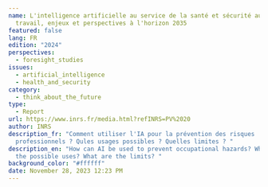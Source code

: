 ```yaml
---
name: L'intelligence artificielle au service de la santé et sécurité aux
  travail, enjeux et perspectives à l'horizon 2035
featured: false
lang: FR
edition: "2024"
perspectives:
  - foresight_studies
issues:
  - artificial_intelligence
  - health_and_security
category:
  - think_about_the_future
type:
  - Report
url: https://www.inrs.fr/media.html?refINRS=PV%2020
author: INRS
description_fr: "Comment utiliser l'IA pour la prévention des risques
  professionnels ? Qules usages possibles ? Quelles limites ? "
description_en: "How can AI be used to prevent occupational hazards? What are
  the possible uses? What are the limits? "
background_color: "#ffffff"
date: November 28, 2023 12:23 PM
---
```

